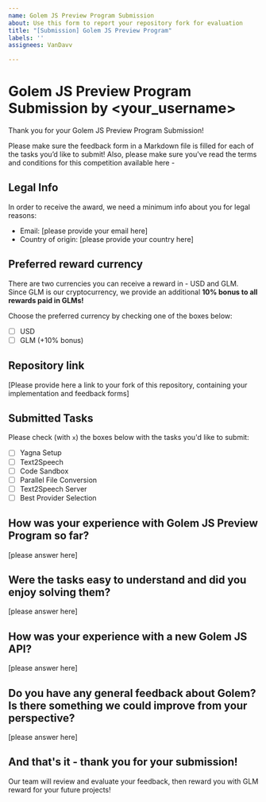 ```yaml
---
name: Golem JS Preview Program Submission
about: Use this form to report your repository fork for evaluation
title: "[Submission] Golem JS Preview Program"
labels: ''
assignees: VanDavv

---
```


# Golem JS Preview Program Submission by <your_username>

Thank you for your Golem JS Preview Program Submission!

Please make sure the feedback form in a Markdown file is filled for each of the tasks you’d like to submit!
Also, please make sure you've read the terms and conditions for this competition available here - 

## Legal Info

In order to receive the award, we need a minimum info about you for legal reasons:

- Email: [please provide your email here]
- Country of origin: [please provide your country here]

## Preferred reward currency

There are two currencies you can receive a reward in - USD and GLM. Since GLM is our cryptocurrency, we provide an additional **10% bonus to all rewards paid in GLMs!**

Choose the preferred currency by checking one of the boxes below:

- [ ] USD
- [ ] GLM (+10% bonus)

## Repository link

[Please provide here a link to your fork of this repository, containing your implementation and feedback forms]

## Submitted Tasks

Please check (with `x`) the boxes below with the tasks you'd like to submit:

- [ ] Yagna Setup
- [ ] Text2Speech
- [ ] Code Sandbox
- [ ] Parallel File Conversion
- [ ] Text2Speech Server
- [ ] Best Provider Selection

## How was your experience with Golem JS Preview Program so far?

[please answer here]

## Were the tasks easy to understand and did you enjoy solving them?

[please answer here]

## How was your experience with a new Golem JS API?

[please answer here]

## Do you have any general feedback about Golem? Is there something we could improve from your perspective?

[please answer here]

## And that's it - thank you for your submission!

Our team will review and evaluate your feedback, then reward you with GLM reward for your future projects!
